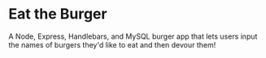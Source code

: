 # Eat the Burger
A Node, Express, Handlebars, and MySQL burger app that lets users input the names of burgers they'd like to eat and then devour them!
